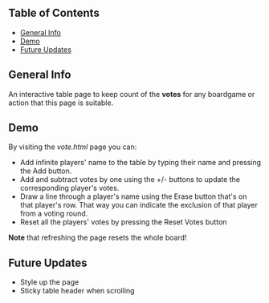 ## Table of Contents
* [General Info](#general-info)
* [Demo](#demo)
* [Future Updates](#future-updates)

## General Info
An interactive table page to keep count of the <b>votes</b> for any boardgame or action that this page is suitable.

## Demo
By visiting the <i>vote.html</i> page you can:
* Add infinite players' name to the table by typing their name and pressing the Add button.
* Add and subtract votes by one using the +/- buttons to update the corresponding player's votes.
* Draw a line through a player's name using the Erase button that's on that player's row. That way you can indicate the exclusion of that player from a voting round.
* Reset all the players' votes by pressing the Reset Votes button

<b>Note</b> that refreshing the page resets the whole board!


<!-- ![Demo Screenshot from the index page](https://github.com/Ntelos/Voting-Table/blob/main/demo_screenshot.png?raw=true) -->

## Future Updates
* Style up the page
* Sticky table header when scrolling
